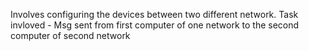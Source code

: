 Involves configuring the devices between two different network.
Task invloved - Msg sent from first computer of one network to the second computer of second network
